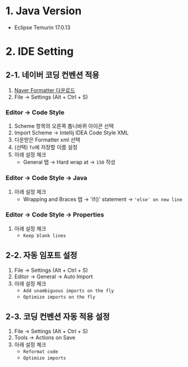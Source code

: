 # 1. Java Version

- Eclipse Temurin 17.0.13

# 2. IDE Setting

## 2-1. 네이버 코딩 컨벤션 적용

1. [Naver Formatter 다운로드](https://github.com/naver/hackday-conventions-java/blob/master/rule-config/naver-intellij-formatter.xml)
2. File → Settings (Alt + Ctrl + S)

### Editor → Code Style

1. Scheme 항목의 오른쪽 톱니바퀴 아이콘 선택
2. Import Scheme → Intellij IDEA Code Style XML
3. 다운받은 Formatter xml 선택
4. (선택) `To`에 저장할 이름 설정
5. 아래 설정 체크
    - General 탭 → Hard wrap at → `150` 작성

### Editor → Code Style → Java

1. 아래 설정 체크
    - Wrapping and Braces 탭 → 'if()' statement → `'else' on new line`

### Editor → Code Style → Properties

1. 아래 설정 체크
    - `Keep blank lines`

## 2-2. 자동 임포트 설정

1. File → Settings (Alt + Ctrl + S)
2. Editor → General → Auto Import
3. 아래 설정 체크
    - `Add unambiguous imports on the fly`
    - `Optimize imports on the fly`

## 2-3. 코딩 컨벤션 자동 적용 설정

1. File → Settings (Alt + Ctrl + S)
2. Tools → Actions on Save
3. 아래 설정 체크
    - `Reformat code`
    - `Optimize imports`